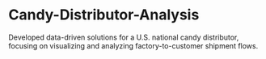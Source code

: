 # Candy-Distributor-Analysis
Developed data-driven solutions for a U.S. national candy distributor, focusing on visualizing and analyzing factory-to-customer shipment flows.
